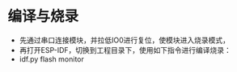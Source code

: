# 编译与烧录

* 先通过串口连接模块，并拉低IO0进行复位，使模块进入烧录模式，
* 再打开ESP-IDF，切换到工程目录下，使用如下指令进行编译烧录：
* idf.py flash monitor
